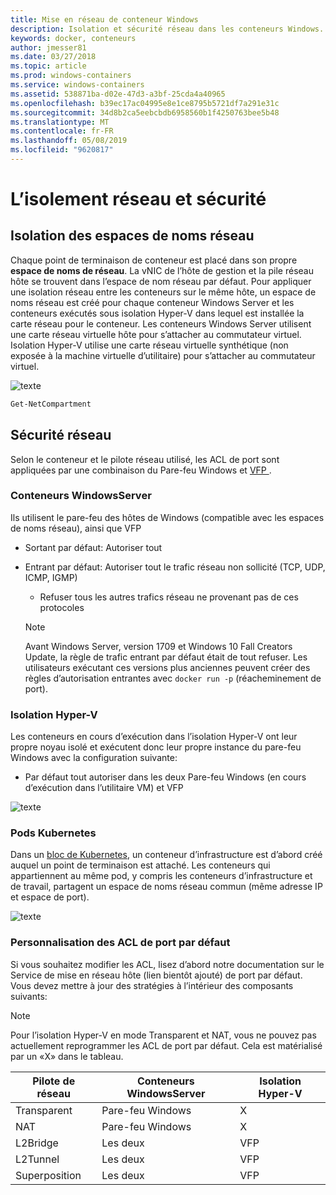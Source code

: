 ```yaml
---
title: Mise en réseau de conteneur Windows
description: Isolation et sécurité réseau dans les conteneurs Windows.
keywords: docker, conteneurs
author: jmesser81
ms.date: 03/27/2018
ms.topic: article
ms.prod: windows-containers
ms.service: windows-containers
ms.assetid: 538871ba-d02e-47d3-a3bf-25cda4a40965
ms.openlocfilehash: b39ec17ac04995e8e1ce8795b5721df7a291e31c
ms.sourcegitcommit: 34d8b2ca5eebcbdb6958560b1f4250763bee5b48
ms.translationtype: MT
ms.contentlocale: fr-FR
ms.lasthandoff: 05/08/2019
ms.locfileid: "9620817"
---
```

# <a name="network-isolation-and-security"></a>L’isolement réseau et sécurité

## <a name="isolation-with-network-namespaces"></a>Isolation des espaces de noms réseau

Chaque point de terminaison de conteneur est placé dans son propre __espace de noms de réseau__. La vNIC de l’hôte de gestion et la pile réseau hôte se trouvent dans l’espace de nom réseau par défaut. Pour appliquer une isolation réseau entre les conteneurs sur le même hôte, un espace de noms réseau est créé pour chaque conteneur Windows Server et les conteneurs exécutés sous isolation Hyper-V dans lequel est installée la carte réseau pour le conteneur. Les conteneurs Windows Server utilisent une carte réseau virtuelle hôte pour s’attacher au commutateur virtuel. Isolation Hyper-V utilise une carte réseau virtuelle synthétique (non exposée à la machine virtuelle d’utilitaire) pour s’attacher au commutateur virtuel.

![texte](media/network-compartment-visual.png)

```powershell
Get-NetCompartment
```

## <a name="network-security"></a>Sécurité réseau

Selon le conteneur et le pilote réseau utilisé, les ACL de port sont appliquées par une combinaison du Pare-feu Windows et [VFP ](https://www.microsoft.com/research/project/azure-virtual-filtering-platform/).

### <a name="windows-server-containers"></a>Conteneurs WindowsServer

Ils utilisent le pare-feu des hôtes de Windows (compatible avec les espaces de noms réseau), ainsi que VFP

* Sortant par défaut: Autoriser tout
* Entrant par défaut: Autoriser tout le trafic réseau non sollicité (TCP, UDP, ICMP, IGMP)
  * Refuser tous les autres trafics réseau ne provenant pas de ces protocoles

  >[!NOTE]
  >Avant Windows Server, version 1709 et Windows 10 Fall Creators Update, la règle de trafic entrant par défaut était de tout refuser. Les utilisateurs exécutant ces versions plus anciennes peuvent créer des règles d’autorisation entrantes avec ``docker run -p`` (réacheminement de port).

### <a name="hyper-v-isolation"></a>Isolation Hyper-V

Les conteneurs en cours d’exécution dans l’isolation Hyper-V ont leur propre noyau isolé et exécutent donc leur propre instance du pare-feu Windows avec la configuration suivante:

* Par défaut tout autoriser dans les deux Pare-feu Windows (en cours d’exécution dans l’utilitaire VM) et VFP

![texte](media/windows-firewall-containers.png)

### <a name="kubernetes-pods"></a>Pods Kubernetes

Dans un [bloc de Kubernetes](https://kubernetes.io/docs/concepts/workloads/pods/pod/), un conteneur d’infrastructure est d’abord créé auquel un point de terminaison est attaché. Les conteneurs qui appartiennent au même pod, y compris les conteneurs d’infrastructure et de travail, partagent un espace de noms réseau commun (même adresse IP et espace de port).

![texte](media/pod-network-compartment.png)

### <a name="customizing-default-port-acls"></a>Personnalisation des ACL de port par défaut

Si vous souhaitez modifier les ACL, lisez d’abord notre documentation sur le Service de mise en réseau hôte (lien bientôt ajouté) de port par défaut. Vous devez mettre à jour des stratégies à l’intérieur des composants suivants:

>[!NOTE]
>Pour l’isolation Hyper-V en mode Transparent et NAT, vous ne pouvez pas actuellement reprogrammer les ACL de port par défaut. Cela est matérialisé par un «X» dans le tableau.

| Pilote de réseau | Conteneurs WindowsServer | Isolation Hyper-V  |
| -------------- |-------------------------- | ------------------- |
| Transparent | Pare-feu Windows | X |
| NAT | Pare-feu Windows | X |
| L2Bridge | Les deux | VFP |
| L2Tunnel | Les deux | VFP |
| Superposition  | Les deux | VFP |